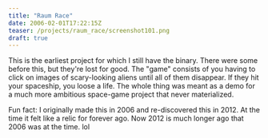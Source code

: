 ```yaml
---
title: "Raum Race"
date: 2006-02-01T17:22:15Z
teaser: /projects/raum_race/screenshot101.png
draft: true
---
```


This is the earliest project for which I still have the binary. There were some
before this, but they're lost for good. The "game" consists of you having to
click on images of scary-looking aliens until all of them disappear. If they
hit your spaceship, you loose a life. The whole thing was meant as a demo for
a much more ambitious space-game project that never materialized.

Fun fact: I originally made this in 2006 and re-discovered this in 2012. At the
time it felt like a relic for forever ago. Now 2012 is much longer ago that
2006 was at the time. lol

